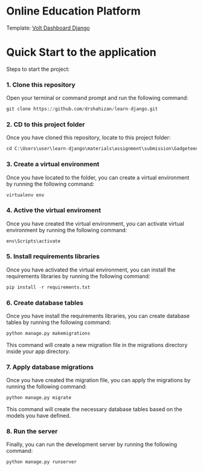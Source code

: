 <h1>Online Education Platform</h1>

Template: [Volt Dashboard Django](https://github.com/app-generator/django-volt-dashboard)


# Quick Start to the application	

Steps to start the project:

### 1. Clone this repository
Open your terminal or command prompt and run the following command:

```python
git clone https://github.com/drshahizan/learn-django.git
```

### 2. CD to this project folder
Once you have cloned this repository, locate to this project folder:

```python
cd C:\Users\user\learn-django\materials\assignment\submission\Gadgeteen\online_edu_platform
```

### 3. Create a virtual environment
Once you have located to the folder, you can create a virtual environment by running the following command:

```python
virtualenv env
```

### 4. Active the virtual enviroment
Once you have created the virtual environment, you can activate virtual environment by running the following command:

```python
env\Scripts\activate
```

### 5. Install requirements libraries
Once you have activated the virtual environment, you can install the requirements libraries by running the following command:

```python
pip install -r requirements.txt
```

### 6. Create database tables
Once you have install the requirements libraries, you can create database tables by running the following command:

```python
python manage.py makemigrations
```

This command will create a new migration file in the migrations directory inside your app directory.

### 7. Apply database migrations
Once you have created the migration file, you can apply the migrations by running the following command:

```python
python manage.py migrate
```

This command will create the necessary database tables based on the models you have defined.

### 8. Run the server
Finally, you can run the development server by running the following command:

```python
python manage.py runserver
```

 

